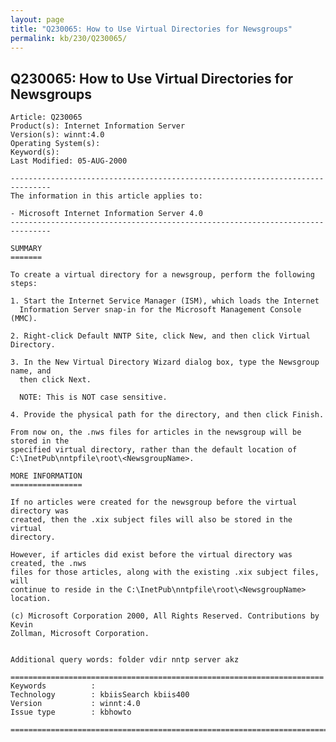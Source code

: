 ```yaml
---
layout: page
title: "Q230065: How to Use Virtual Directories for Newsgroups"
permalink: kb/230/Q230065/
---
```


## Q230065: How to Use Virtual Directories for Newsgroups

	Article: Q230065
	Product(s): Internet Information Server
	Version(s): winnt:4.0
	Operating System(s): 
	Keyword(s): 
	Last Modified: 05-AUG-2000
	
	-------------------------------------------------------------------------------
	The information in this article applies to:
	
	- Microsoft Internet Information Server 4.0 
	-------------------------------------------------------------------------------
	
	SUMMARY
	=======
	
	To create a virtual directory for a newsgroup, perform the following steps:
	
	1. Start the Internet Service Manager (ISM), which loads the Internet
	  Information Server snap-in for the Microsoft Management Console (MMC).
	
	2. Right-click Default NNTP Site, click New, and then click Virtual Directory.
	
	3. In the New Virtual Directory Wizard dialog box, type the Newsgroup name, and
	  then click Next.
	
	  NOTE: This is NOT case sensitive.
	
	4. Provide the physical path for the directory, and then click Finish.
	
	From now on, the .nws files for articles in the newsgroup will be stored in the
	specified virtual directory, rather than the default location of
	C:\InetPub\nntpfile\root\<NewsgroupName>.
	
	MORE INFORMATION
	================
	
	If no articles were created for the newsgroup before the virtual directory was
	created, then the .xix subject files will also be stored in the virtual
	directory.
	
	However, if articles did exist before the virtual directory was created, the .nws
	files for those articles, along with the existing .xix subject files, will
	continue to reside in the C:\InetPub\nntpfile\root\<NewsgroupName>
	location.
	
	(c) Microsoft Corporation 2000, All Rights Reserved. Contributions by Kevin
	Zollman, Microsoft Corporation.
	
	
	Additional query words: folder vdir nntp server akz
	
	======================================================================
	Keywords          :  
	Technology        : kbiisSearch kbiis400
	Version           : winnt:4.0
	Issue type        : kbhowto
	
	=============================================================================
	
